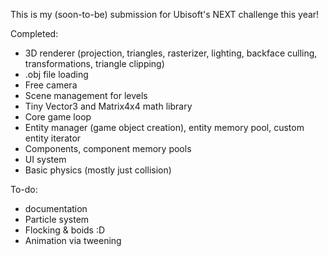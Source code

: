 This is my (soon-to-be) submission for Ubisoft's NEXT challenge this year!

Completed:
- 3D renderer (projection, triangles, rasterizer, lighting, backface culling, transformations, triangle clipping)
- .obj file loading
- Free camera
- Scene management for levels
- Tiny Vector3 and Matrix4x4 math library
- Core game loop
- Entity manager (game object creation), entity memory pool, custom entity iterator
- Components, component memory pools
- UI system
- Basic physics (mostly just collision)

To-do:
- documentation
- Particle system
- Flocking & boids :D
- Animation via tweening
